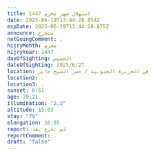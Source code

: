 ```yaml
---
title: استهلال شهر محرم 1447
date: 2025-06-19T13:44:28.854Z
expDate: 2025-06-19T13:44:28.875Z
announce: ستخرج
notGoingComment: .
hijryMonth: محرم
hijryYear: 1447
dayOfSighting: الخميس
dateOfSighting: 2025/6/27
location: في الجزيرة الجنوبية / جسر الشيخ جابر
location2: .
location3: .
sunset: 6:51
age: 29:21
illumination: "2.2"
altitude: 15:03
stay: "79"
elongation: 16:55
report: لم تخرج بعد
reportComment: .
draft: "false"
---
```

